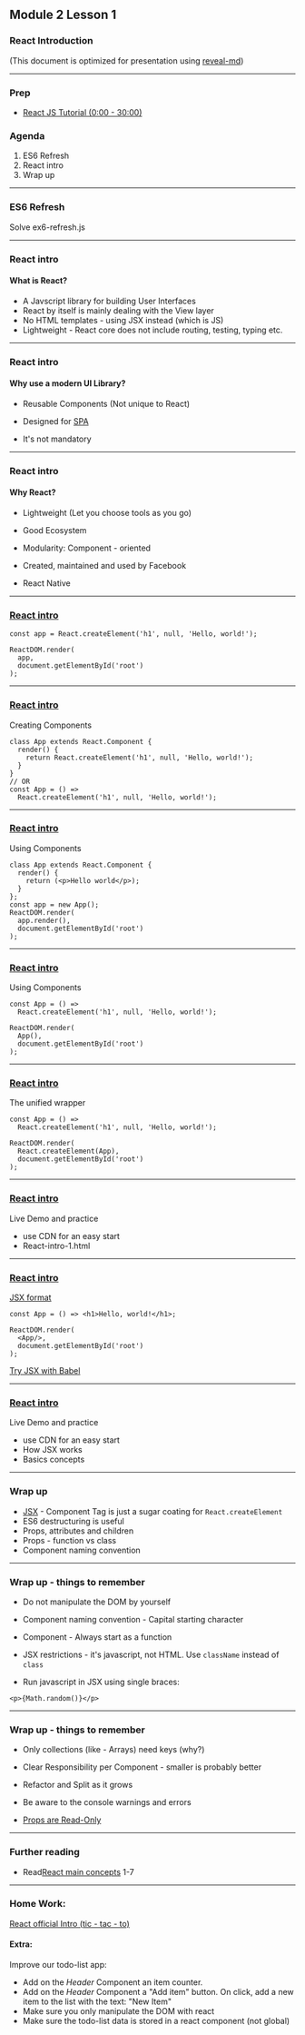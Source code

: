 ## Module 2 Lesson 1
### React Introduction
(This document is optimized for presentation using [reveal-md](https://github.com/webpro/reveal-md))

---

### Prep
* [React JS Tutorial (0:00 - 30:00)](https://www.youtube.com/watch?v=UtIOMUQ7nWM)

### Agenda
1. ES6 Refresh
1. React intro
6. Wrap up

---

### ES6 Refresh
Solve ex6-refresh.js

---

### React intro
#### What is React?
* <!-- .element: class="fragment" --> A Javscript library for building User Interfaces

* <!-- .element: class="fragment" --> React by itself is mainly dealing with the View layer

* <!-- .element: class="fragment" --> No HTML templates - using JSX instead (which is JS)

* <!-- .element: class="fragment" --> Lightweight - React core does not include routing, testing, typing etc.

---

### React intro
#### Why use a modern UI Library?

* Reusable Components (Not unique to React)
<!-- .element: class="fragment" -->

* Designed for <!-- .element: class="fragment" --> [SPA](https://he.wikipedia.org/wiki/%D7%99%D7%99%D7%A9%D7%95%D7%9E%D7%99_%D7%93%D7%A3_%D7%99%D7%97%D7%99%D7%93)

* It's not mandatory
<!-- .element: class="fragment" -->

---
### React intro
#### Why React?

* Lightweight (Let you choose tools as you go)
<!-- .element: class="fragment" -->

* Good Ecosystem
<!-- .element: class="fragment" -->

* Modularity: Component - oriented
<!-- .element: class="fragment" -->

* Created, maintained and used by Facebook
<!-- .element: class="fragment" -->

* React Native
<!-- .element: class="fragment" -->

---

### [React intro](https://reactjs.org/)

```
const app = React.createElement('h1', null, 'Hello, world!');

ReactDOM.render(
  app,
  document.getElementById('root')
);

```

---

### [React intro](https://reactjs.org/)
Creating Components
```
class App extends React.Component {
  render() {
    return React.createElement('h1', null, 'Hello, world!');
  }
}
// OR
const App = () => 
  React.createElement('h1', null, 'Hello, world!');
```
---

### [React intro](https://reactjs.org/)
Using Components
```
class App extends React.Component {
  render() {
    return (<p>Hello world</p>);
  }
};
const app = new App();
ReactDOM.render(
  app.render(),
  document.getElementById('root')
);
```

---

### [React intro](https://reactjs.org/)
Using Components
```
const App = () => 
  React.createElement('h1', null, 'Hello, world!');

ReactDOM.render(
  App(),
  document.getElementById('root')
);
```

---

### [React intro](https://reactjs.org/)
The unified wrapper
```
const App = () => 
  React.createElement('h1', null, 'Hello, world!');

ReactDOM.render(
  React.createElement(App),
  document.getElementById('root')
);
```

---

### [React intro](https://reactjs.org/)
Live Demo and practice
* use CDN for an easy start
* React-intro-1.html

---

### [React intro](https://reactjs.org/)
[JSX format](https://reactjs.org/docs/introducing-jsx.html)
```
const App = () => <h1>Hello, world!</h1>;

ReactDOM.render(
  <App/>,
  document.getElementById('root')
);
```
[Try JSX with Babel](https://babeljs.io/repl)

---

### [React intro](https://reactjs.org/)
Live Demo and practice
* use CDN for an easy start
* How JSX works
* Basics concepts


---

### Wrap up
* [JSX](https://babeljs.io/repl) - Component Tag is just a sugar coating for `React.createElement`
* ES6 destructuring is useful
* Props, attributes and children
* Props - function vs class
* Component naming convention


---

### Wrap up - things to remember
* Do not manipulate the DOM by yourself
<!-- .element: class="fragment" -->

* Component naming convention - Capital starting character
<!-- .element: class="fragment" -->

* Component - Always start as a function
<!-- .element: class="fragment" -->

* JSX restrictions - it's javascript, not HTML. Use `className` instead of `class`
<!-- .element: class="fragment" -->

* Run javascript in JSX using single braces:
<!-- .element: class="fragment" -->

```
<p>{Math.random()}</p>
```
<!-- .element: class="fragment" -->

---

### Wrap up - things to remember
* Only collections (like - Arrays) need keys (why?)
<!-- .element: class="fragment" -->

* Clear Responsibility per Component - smaller is probably better
<!-- .element: class="fragment" -->

* Refactor and Split as it grows
<!-- .element: class="fragment" -->

* Be aware to the console warnings and errors
<!-- .element: class="fragment" -->

* [Props are Read-Only](https://reactjs.org/docs/components-and-props.html#props-are-read-only)
<!-- .element: class="fragment" -->

---

### Further reading
* Read[React main concepts](https://reactjs.org/docs/add-react-to-a-website.html) 1-7


---

### Home Work:
[React official Intro (tic - tac - to)](https://reactjs.org/tutorial/tutorial.html)

#### Extra:
Improve our todo-list app:
* Add on the *Header* Component an item counter.
* Add on the *Header* Component a "Add item" button. On click, add a new item to the list with the text: "New Item"
* Make sure you only manipulate the DOM with react
* Make sure the todo-list data is stored in a react component (not global)
